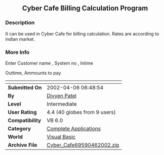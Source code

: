 ﻿<div align="center">

## Cyber Cafe Billing Calculation Program


</div>

### Description

It can be used in Cyber Cafe for billing calculation. Rates are according to indian market.
 
### More Info
 
Enter Customer name , System no , Intime

Outtime, Ammounts to pay


<span>             |<span>
---                |---
**Submitted On**   |2002-04-06 06:48:54
**By**             |[Divyen Patel](https://github.com/Planet-Source-Code/PSCIndex/blob/master/ByAuthor/divyen-patel.md)
**Level**          |Intermediate
**User Rating**    |4.4 (40 globes from 9 users)
**Compatibility**  |VB 6\.0
**Category**       |[Complete Applications](https://github.com/Planet-Source-Code/PSCIndex/blob/master/ByCategory/complete-applications__1-27.md)
**World**          |[Visual Basic](https://github.com/Planet-Source-Code/PSCIndex/blob/master/ByWorld/visual-basic.md)
**Archive File**   |[Cyber\_Cafe69590462002\.zip](https://github.com/Planet-Source-Code/divyen-patel-cyber-cafe-billing-calculation-program__1-33544/archive/master.zip)








